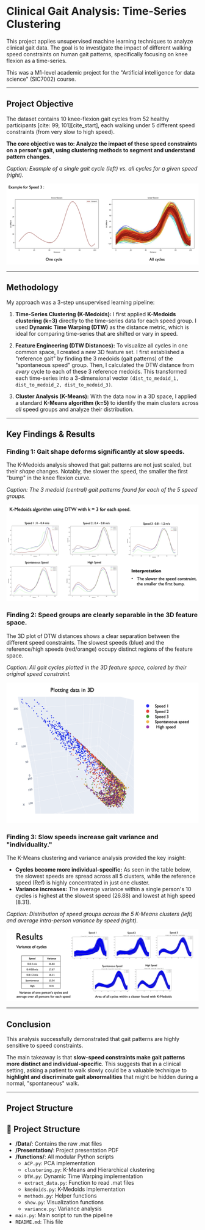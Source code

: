 # Clinical Gait Analysis: Time-Series Clustering

This project applies unsupervised machine learning techniques to analyze clinical gait data. The goal is to investigate the impact of different walking speed constraints on human gait patterns, specifically focusing on knee flexion as a time-series.

This was a M1-level academic project for the "Artificial intelligence for data science" (SIC7002) course.

---

## Project Objective

The dataset contains 10 knee-flexion gait cycles from 52 healthy participants [cite: 99, 101][cite_start], each walking under 5 different speed constraints (from very slow to high speed).

**The core objective was to: Analyze the impact of these speed constraints on a person's gait, using clustering methods to segment and understand pattern changes.**

*Caption: Example of a single gait cycle (left) vs. all cycles for a given speed (right).*

![Alt text](images/caption-1.png)

---

## Methodology

My approach was a 3-step unsupervised learning pipeline:

1.  **Time-Series Clustering (K-Medoids):** I first applied **K-Medoids clustering (k=3)** directly to the time-series data for each speed group. I used **Dynamic Time Warping (DTW)** as the distance metric, which is ideal for comparing time-series that are shifted or vary in speed.

2.  **Feature Engineering (DTW Distances):** To visualize all cycles in one common space, I created a new 3D feature set. I first established a "reference gait" by finding the 3 medoids (gait patterns) of the "spontaneous speed" group. Then, I calculated the DTW distance from *every* cycle to each of these 3 reference medoids. This transformed each time-series into a 3-dimensional vector `(dist_to_medoid_1, dist_to_medoid_2, dist_to_medoid_3)`.

3.  **Cluster Analysis (K-Means):** With the data now in a 3D space, I applied a standard **K-Means algorithm (k=5)** to identify the main clusters across *all* speed groups and analyze their distribution.

---

## Key Findings & Results

### Finding 1: Gait shape deforms significantly at slow speeds.
The K-Medoids analysis showed that gait patterns are not just scaled, but their *shape* changes. Notably, the slower the speed, the smaller the first "bump" in the knee flexion curve.

*Caption: The 3 medoid (central) gait patterns found for each of the 5 speed groups.*

![Alt text](images/caption-2.png)

### Finding 2: Speed groups are clearly separable in the 3D feature space.
The 3D plot of DTW distances shows a clear separation between the different speed constraints. The slowest speeds (blue) and the reference/high speeds (red/orange) occupy distinct regions of the feature space.

*Caption: All gait cycles plotted in the 3D feature space, colored by their original speed constraint.*

![Alt text](images/caption-3.png)

### Finding 3: Slow speeds increase gait variance and "individuality."
The K-Means clustering and variance analysis provided the key insight:

* **Cycles become more individual-specific:** As seen in the table below, the slowest speeds are spread across all 5 clusters, while the reference speed (Ref) is highly concentrated in just one cluster.
* **Variance increases:** The average variance within a single person's 10 cycles is highest at the slowest speed (26.88) and lowest at high speed (8.31).

*Caption: Distribution of speed groups across the 5 K-Means clusters (left) and average intra-person variance by speed (right).*

![Alt text](images/caption-6.png)

---

## Conclusion

This analysis successfully demonstrated that gait patterns are highly sensitive to speed constraints.

The main takeaway is that **slow-speed constraints make gait patterns more distinct and individual-specific**. This suggests that in a clinical setting, asking a patient to walk slowly could be a valuable technique to **highlight and discriminate gait abnormalities** that might be hidden during a normal, "spontaneous" walk.

---

## Project Structure

## 📂 Project Structure

* **/Data/**: Contains the raw .mat files
* **/Presentation/**: Project presentation PDF
* **/functions/**: All modular Python scripts
    * `ACP.py`: PCA implementation
    * `clustering.py`: K-Means and Hierarchical clustering
    * `DTW.py`: Dynamic Time Warping implementation
    * `extract_data.py`: Function to read .mat files
    * `kmedoids.py`: K-Medoids implementation
    * `methods.py`: Helper functions
    * `show.py`: Visualization functions
    * `variance.py`: Variance analysis
* `main.py`: Main script to run the pipeline
* `README.md`: This file
